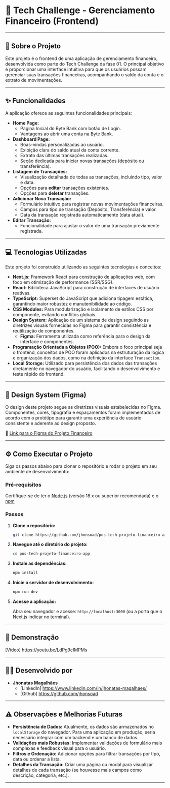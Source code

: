 # 🚀 Tech Challenge - Gerenciamento Financeiro (Frontend)

---

## 🎯 Sobre o Projeto

Este projeto é o frontend de uma aplicação de gerenciamento financeiro, desenvolvida como parte do Tech Challenge da fase 01. O principal objetivo é proporcionar uma interface intuitiva para que os usuários possam gerenciar suas transações financeiras, acompanhando o saldo da conta e o extrato de movimentações.

---

## ✨ Funcionalidades

A aplicação oferece as seguintes funcionalidades principais:

* **Home Page:**
    * Pagina Inicial do Byte Bank com botão de Login.
    * Vantagens ao abrir uma conta na Byte Bank.
* **Dashboard Page:**
    * Boas-vindas personalizadas ao usuário.
    * Exibição clara do saldo atual da conta corrente.
    * Extrato das últimas transações realizadas.
    * Seção dedicada para iniciar novas transações (depósito ou transferência).
* **Listagem de Transações:**
    * Visualização detalhada de todas as transações, incluindo tipo, valor e data.
    * Opções para **editar** transações existentes.
    * Opções para **deletar** transações.
* **Adicionar Nova Transação:**
    * Formulário intuitivo para registrar novas movimentações financeiras.
    * Campos para tipo de transação (Depósito, Transferência) e valor.
    * Data da transação registrada automaticamente (data atual).
* **Editar Transação:**
    * Funcionalidade para ajustar o valor de uma transação previamente registrada.

---

## 💻 Tecnologias Utilizadas

Este projeto foi construído utilizando as seguintes tecnologias e conceitos:

* **Next.js:** Framework React para construção de aplicações web, com foco em otimização de performance (SSR/SSG).
* **React:** Biblioteca JavaScript para construção de interfaces de usuário reativas.
* **TypeScript:** Superset do JavaScript que adiciona tipagem estática, garantindo maior robustez e manutenibilidade ao código.
* **CSS Modules:** Para modularização e isolamento de estilos CSS por componente, evitando conflitos globais.
* **Design System:** Aplicação de um sistema de design seguindo as diretrizes visuais fornecidas no Figma para garantir consistência e reutilização de componentes.
    * **Figma:** Ferramenta utilizada como referência para o design da interface e componentes.
* **Programação Orientada a Objetos (POO):** Embora o foco principal seja o frontend, conceitos de POO foram aplicados na estruturação da lógica e organização dos dados, como na definição da interface `Transaction`.
* **Local Storage:** Utilizado para persistência dos dados das transações diretamente no navegador do usuário, facilitando o desenvolvimento e teste rápido do frontend.

---

## 🎨 Design System (Figma)

O design deste projeto segue as diretrizes visuais estabelecidas no Figma. Componentes, cores, tipografia e espaçamentos foram implementados de acordo com o protótipo para garantir uma experiência de usuário consistente e aderente ao design proposto.

🔗 [Link para o Figma do Projeto Financeiro](https://www.figma.com/design/ns5TC3X5Xr8V7I3LYKg9KA/Projeto-Financeiro?node-id=503-4264)

---

## ⚙️ Como Executar o Projeto

Siga os passos abaixo para clonar o repositório e rodar o projeto em seu ambiente de desenvolvimento:

### Pré-requisitos

Certifique-se de ter o [Node.js](https://nodejs.org/en/download/) (versão 18.x ou superior recomendada) e o [npm](https://www.npmjs.com/get-npm)

### Passos

1.  **Clone o repositório:**

    ```bash
    git clone https://github.com/jhonsoad/pos-tech-projeto-financeiro-app.git
    ```

2.  **Navegue até o diretório do projeto:**

    ```bash
    cd pos-tech-projeto-financeiro-app
    ```

3.  **Instale as dependências:**

    ```bash
    npm install
    ```

4.  **Inicie o servidor de desenvolvimento:**

    ```bash
    npm run dev
    ```

5.  **Acesse a aplicação:**

    Abra seu navegador e acesse: `http://localhost:3000` (ou a porta que o Next.js indicar no terminal).

---

## 🎥 Demonstração

[Vídeo] https://youtu.be/LdPg9cIMPMs

---

## 👨‍💻 Desenvolvido por

* **Jhonatas Magalhães**
    * [LinkedIn] https://www.linkedin.com/in/jhonatas-magalhaes/
    * [Github] https://github.com/jhonsoad

---

## ⚠️ Observações e Melhorias Futuras

* **Persistência de Dados:** Atualmente, os dados são armazenados no `localStorage` do navegador. Para uma aplicação em produção, seria necessário integrar com um backend e um banco de dados.
* **Validações mais Robustas:** Implementar validações de formulário mais complexas e feedback visual para o usuário.
* **Filtros e Ordenação:** Adicionar opções para filtrar transações por tipo, data ou ordenar a lista.
* **Detalhes da Transação:** Criar uma página ou modal para visualizar detalhes de cada transação (se houvesse mais campos como descrição, categoria, etc.).

---